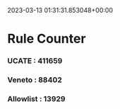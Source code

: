 2023-03-13 01:31:31.853048+00:00
# Rule Counter 
 ### UCATE : 411659

 ### Veneto : 88402

 ### Allowlist : 13929